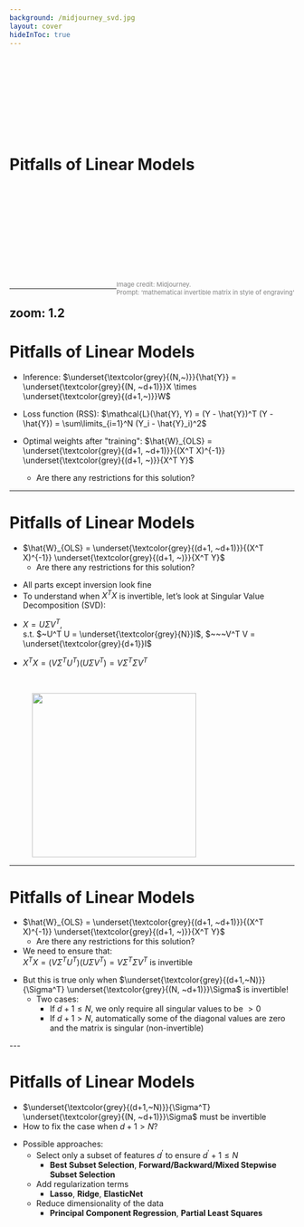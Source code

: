 ```yaml
---
background: /midjourney_svd.jpg
layout: cover
hideInToc: true
---
```

<br>
<br>
<br>
<br>
<br>
<br>
<br>
<br>

# Pitfalls of Linear Models

<div>
<br>
<br>
<br>
<br>
<br>
<br>
<br>
<br>
<br>
<br>
<span style="color:gray; font-size: 11px; float: right;">Image credit: Midjourney.<br> Prompt: ‘mathematical invertible matrix in style of engraving'
</span>
</div>

---
zoom: 1.2
---
# Pitfalls of Linear Models


<v-clicks depth="2">

* Inference: $\underset{\textcolor{grey}{(N,~)}}{\hat{Y}} = \underset{\textcolor{grey}{(N, ~d+1)}}X \times \underset{\textcolor{grey}{(d+1,~)}}W$

* Loss function (RSS): $\mathcal{L}(\hat{Y}, Y) = (Y - \hat{Y})^T (Y - \hat{Y}) = \sum\limits_{i=1}^N (Y_i - \hat{Y}_i)^2$

* Optimal weights after "training": $\hat{W}_{OLS} = \underset{\textcolor{grey}{(d+1, ~d+1)}}{(X^T X)^{-1}} \underset{\textcolor{grey}{(d+1, ~)}}{X^T Y}$
	* Are there any restrictions for this solution?

</v-clicks>

---

# Pitfalls of Linear Models

* $\hat{W}_{OLS} = \underset{\textcolor{grey}{(d+1, ~d+1)}}{(X^T X)^{-1}} \underset{\textcolor{grey}{(d+1, ~)}}{X^T Y}$
	* Are there any restrictions for this solution?

<v-clicks>

* All parts except inversion look fine
* To understand when <span title="Gram matrix" class="icon-btn opacity-100 !border-none !hover:text-black p-0"> $X^T X$ </span> is invertible, let’s look at Singular Value Decomposition (SVD):
<div class="grid grid-cols-[9fr_5fr]">
<div>

* $X = U \Sigma V^T$,  <br> s.t. $~U^T U = \underset{\textcolor{grey}{N}}I$, $~~~V^T V = \underset{\textcolor{grey}{d+1}}I$

* $X^T X = (V \Sigma^T U^T)(U \Sigma V^T) = V \Sigma^T \Sigma V^T$
</div>
<div>
<br>
  <figure>
    <img src="/SVD.png" style="width: 290px; position: relative">
  </figure>
</div>
</div>
</v-clicks>

---

# Pitfalls of Linear Models

* $\hat{W}_{OLS} = \underset{\textcolor{grey}{(d+1, ~d+1)}}{(X^T X)^{-1}} \underset{\textcolor{grey}{(d+1, ~)}}{X^T Y}$
	* Are there any restrictions for this solution?
* We need to ensure that: <br> $X^T X = (V \Sigma^T U^T)(U \Sigma V^T) = V \Sigma^T \Sigma V^T$ is invertible

<v-clicks depth="2">

* But this is true only when $\underset{\textcolor{grey}{(d+1,~N)}}{\Sigma^T} \underset{\textcolor{grey}{(N, ~d+1)}}\Sigma$ is invertible!
	* Two cases:
		* If $d+1 \leq N$, we only require all singular values to be $> 0$
		* If $d+1 > N$, automatically some of the diagonal values are zero and the matrix is singular (non-invertible)
</v-clicks>
---

# Pitfalls of Linear Models

* $\underset{\textcolor{grey}{(d+1,~N)}}{\Sigma^T} \underset{\textcolor{grey}{(N, ~d+1)}}\Sigma$ must be invertible
* How to fix the case when $d+1 > N$?

<v-clicks depth="3">

* Possible approaches:
	* Select only a subset of features $d^\prime$ to ensure $d^\prime+1 \leq N$
		* **Best Subset Selection**, **Forward/Backward/Mixed Stepwise Subset Selection**
	* Add regularization terms
		* **Lasso**, **Ridge**, **ElasticNet**
	* Reduce dimensionality of the data
		* **Principal Component Regression**, **Partial Least Squares**
</v-clicks>
